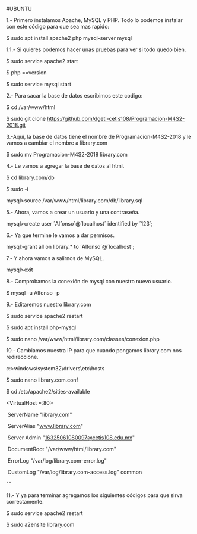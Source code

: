 #UBUNTU

1.- Primero instalamos Apache, MySQL y PHP. Todo lo podemos instalar con este código para que sea mas rapido:

$ sudo apt install apache2 php mysql-server mysql

1.1.- Si quieres podemos hacer unas pruebas para ver si todo quedo bien.

$ sudo service apache2 start

$ php ==version

$ sudo service mysql start 

2.- Para sacar la base de datos escribimos este codigo:

$ cd /var/www/html

$ sudo git clone https://github.com/dgeti-cetis108/Programacion-M4S2-2018.git

3.-Aquí, la base de datos tiene el nombre de Programacion-M4S2-2018 y le vamos a cambiar el nombre a library.com

$ sudo mv Programacion-M4S2-2018 library.com

4.- Le vamos a agregar la base de datos al  html.

$ cd library.com/db

$ sudo -i

mysql>source  /var/www/html/library.com/db/library.sql

5.- Ahora, vamos a crear un usuario y una contraseña.

mysql>create user ´Alfonso´@´localhost´ identified by ´123´;

6.- Ya que termine le vamos a dar permisos.

mysql>grant all on library.* to ´Alfonso´@´localhost´;

7.- Y ahora vamos a salirnos de MySQL.

mysql>exit

8.- Comprobamos la conexión de mysql con nuestro nuevo usuario.

$ mysql -u Alfonso -p

9.- Editaremos nuestro library.com

$ sudo service apache2 restart

$ sudo apt install php-mysql

$ sudo nano /var/www/html/library.com/classes/conexion.php

10.- Cambiamos nuestra IP para que cuando pongamos library.com nos redireccione.

c:\>windows\system32\drivers\etc\hosts

$ sudo nano library.com.conf

$ cd /etc/apache2/sities-available

<VirtualHost *:80>

​	ServerName "library.com"

​	ServerAlias "www.library.com"

​	Server Admin "16325061080097@cetis108.edu.mx"

​	DocumentRoot "/var/www/html/library.com"

​	ErrorLog "/var/log/library.com-error.log"

​	CustomLog "/var/log/library.com-access.log" common

"</VirtualHost>"

11.- Y ya para terminar agregamos los siguientes códigos para que sirva correctamente.

$ sudo service apache2 restart

$ sudo a2ensite library.com





